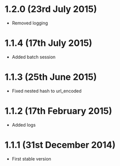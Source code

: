 # 1.2.0 (23rd July 2015)
* Removed logging

# 1.1.4 (17th July 2015)
* Added batch session

# 1.1.3 (25th June 2015)
* Fixed nested hash to url_encoded

# 1.1.2 (17th February 2015)
* Added logs

# 1.1.1 (31st December 2014)
* First stable version
